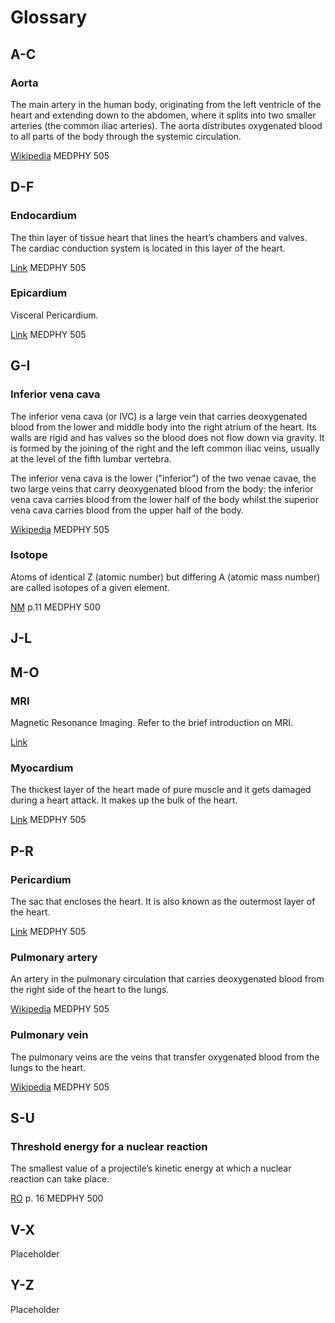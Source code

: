# Glossary

## A-C
### Aorta
The main artery in the human body, originating from the left ventricle of the heart and extending down to the abdomen, where it splits into two smaller arteries (the common iliac arteries). The aorta distributes oxygenated blood to all parts of the body through the systemic circulation.

[Wikipedia](https://en.wikipedia.org/wiki/Aorta) MEDPHY 505


## D-F
### Endocardium
The thin layer of tissue heart that lines the heart’s chambers and valves. The cardiac conduction system is located in this layer of the heart.

[Link](https://florida.theorangegrove.org/og/file/2d684c74-16c7-54be-f3cf-1a380b19e4d1/1/bbtraining.zip/instructional_design/12Leads/05.htm) MEDPHY 505
### Epicardium
Visceral Pericardium.

[Link](https://florida.theorangegrove.org/og/file/2d684c74-16c7-54be-f3cf-1a380b19e4d1/1/bbtraining.zip/instructional_design/12Leads/05.htm) MEDPHY 505

## G-I
### Inferior vena cava
The inferior vena cava (or IVC) is a large vein that carries deoxygenated blood from the lower and middle body into the right atrium of the heart. Its walls are rigid and has valves so the blood does not flow down via gravity. It is formed by the joining of the right and the left common iliac veins, usually at the level of the fifth lumbar vertebra.

The inferior vena cava is the lower ("inferior") of the two venae cavae, the two large veins that carry deoxygenated blood from the body: the inferior vena cava carries blood from the lower half of the body whilst the superior vena cava carries blood from the upper half of the body.

[Wikipedia](https://en.wikipedia.org/wiki/Inferior_vena_cava) MEDPHY 505

### Isotope
Atoms of identical Z (atomic number) but differing A (atomic mass number) are called isotopes of a given element. 

[NM] p.11 MEDPHY 500
## J-L
## M-O
### MRI
Magnetic Resonance Imaging. Refer to the brief introduction on MRI.

[Link](http://casemed.case.edu/clerkships/neurology/web%20neurorad/mri%20basics.htm)
### Myocardium
The thickest layer of the heart made of pure muscle and it gets damaged during a heart attack. It makes up the bulk of the heart.

[Link](https://florida.theorangegrove.org/og/file/2d684c74-16c7-54be-f3cf-1a380b19e4d1/1/bbtraining.zip/instructional_design/12Leads/05.htm) MEDPHY 505
## P-R
### Pericardium
The sac that encloses the heart. It is also known as the outermost layer of the heart.

[Link](https://florida.theorangegrove.org/og/file/2d684c74-16c7-54be-f3cf-1a380b19e4d1/1/bbtraining.zip/instructional_design/12Leads/05.htm) MEDPHY 505
### Pulmonary artery
An artery in the pulmonary circulation that carries deoxygenated blood from the right side of the heart to the lungs.

[Wikipedia](https://en.wikipedia.org/wiki/Pulmonary_artery) MEDPHY 505
### Pulmonary vein
The pulmonary veins are the veins that transfer oxygenated blood from the lungs to the heart. 

[Wikipedia](https://en.wikipedia.org/wiki/Pulmonary_vein) MEDPHY 505
## S-U
### Threshold energy for a nuclear reaction 
The smallest value of a projectile’s kinetic energy at which a nuclear reaction can take place. 

[RO] p. 16 MEDPHY 500
## V-X
Placeholder
## Y-Z
Placeholder

[NM]:https://www-pub.iaea.org/MTCD/Publications/PDF/Pub1617web-1294055.pdf
[RO]:https://www-pub.iaea.org/mtcd/publications/pdf/pub1196_web.pdf
